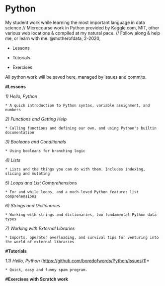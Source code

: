 # Python
My student work while learning the most important language in data science // Microcourse work in Python provided by Kaggle.com, MIT, other various web locations & compiled at my natural pace. // Follow along & help me, or learn with me. @motherofdata, 2-2020, 

* Lessons

* Tutorials

* Exercises

All python work will be saved here, managed by issues and commits. 

**#Lessons**

  *1) Hello, Python*
  
    * A quick introduction to Python syntax, variable assignment, and numbers
  
  *2) Functions and Getting Help*
  
    * Calling functions and defining our own, and using Python's builtin documentation
  
  *3) Booleans and Conditionals*
  
    * Using booleans for branching logic
  
  *4) Lists*
  
    * Lists and the things you can do with them. Includes indexing, slicing and mutating
  
  *5) Loops and List Comprehensions*
  
    * For and while loops, and a much-loved Python feature: list comprehensions
  
  *6) Strings and Dictionaries*
  
    * Working with strings and dictionaries, two fundamental Python data types
  
  *7) Working with External Libraries*
  
    * Imports, operator overloading, and survival tips for venturing into the world of external libraries
  
  
**#Tutorials**

  *1.1) Hello, Python* (https://github.com/boredofwords/Python/issues/1)*
  
    * Quick, easy and funny spam program. 
  
  
**#Exercises with Scratch work**

